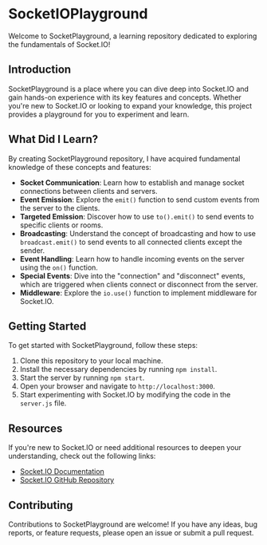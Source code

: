 # SocketIOPlayground

Welcome to SocketPlayground, a learning repository dedicated to exploring the fundamentals of Socket.IO!

## Introduction

SocketPlayground is a place where you can dive deep into Socket.IO and gain hands-on experience with its key features and concepts. Whether you're new to Socket.IO or looking to expand your knowledge, this project provides a playground for you to experiment and learn.

## What Did I Learn?

By creating SocketPlayground repository, I have acquired fundamental knowledge of these concepts and features:

- **Socket Communication**: Learn how to establish and manage socket connections between clients and servers.
- **Event Emission**: Explore the `emit()` function to send custom events from the server to the clients.
- **Targeted Emission**: Discover how to use `to().emit()` to send events to specific clients or rooms.
- **Broadcasting**: Understand the concept of broadcasting and how to use `broadcast.emit()` to send events to all connected clients except the sender.
- **Event Handling**: Learn how to handle incoming events on the server using the `on()` function.
- **Special Events**: Dive into the "connection" and "disconnect" events, which are triggered when clients connect or disconnect from the server.
- **Middleware**: Explore the `io.use()` function to implement middleware for Socket.IO.

## Getting Started

To get started with SocketPlayground, follow these steps:

1. Clone this repository to your local machine.
2. Install the necessary dependencies by running `npm install`.
3. Start the server by running `npm start`.
4. Open your browser and navigate to `http://localhost:3000`.
5. Start experimenting with Socket.IO by modifying the code in the `server.js` file.

## Resources

If you're new to Socket.IO or need additional resources to deepen your understanding, check out the following links:

- [Socket.IO Documentation](https://socket.io/docs/)
- [Socket.IO GitHub Repository](https://github.com/socketio/socket.io)

## Contributing

Contributions to SocketPlayground are welcome! If you have any ideas, bug reports, or feature requests, please open an issue or submit a pull request.
